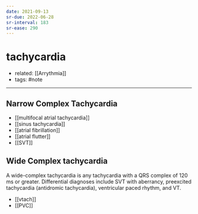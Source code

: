 ```yaml
---
date: 2021-09-13
sr-due: 2022-06-28
sr-interval: 183
sr-ease: 290
---
```


# tachycardia

- related: [[Arrythmia]]
- tags: #note
---

## Narrow Complex Tachycardia

- [[multifocal atrial tachycardia]]
- [[sinus tachycardia]]
- [[atrial fibrillation]]
- [[atrial flutter]]
- [[SVT]]

## Wide Complex tachycardia

A wide-complex tachycardia is any tachycardia with a QRS complex of 120 ms or greater. Differential diagnoses include SVT with aberrancy, preexcited tachycardia (antidromic tachycardia), ventricular paced rhythm, and VT.

- [[vtach]]
- [[PVC]]
